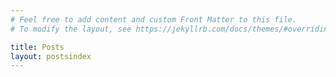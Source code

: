 ```yaml
---
# Feel free to add content and custom Front Matter to this file.
# To modify the layout, see https://jekyllrb.com/docs/themes/#overriding-theme-defaults

title: Posts
layout: postsindex
---
```

